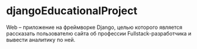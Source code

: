# djangoEducationalProject
Web – приложение на фреймворке Django, целью которого является рассказать пользователю сайта об профессии Fullstack-разработчика и вывести аналитику по ней.
